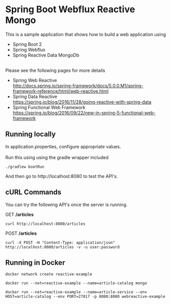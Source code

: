 # Spring Boot Webflux Reactive Mongo

This is a sample application that shows how to build a web application using
 - Spring Boot 2
 - Spring Webflux
 - Spring Reactive Data MongoDb
 
<br/>
Please see the following pages for more details
  
  - Spring Web Reactive <br/><a>http://docs.spring.io/spring-framework/docs/5.0.0.M1/spring-framework-reference/html/web-reactive.html</a>
  - Spring Data Reactive <br/><a>https://spring.io/blog/2016/11/28/going-reactive-with-spring-data</a>
  - Spring Functional Web Framework <br/><a>https://spring.io/blog/2016/09/22/new-in-spring-5-functional-web-framework</a>

## Running locally

In application.properties, configure appropriate values.
<br/>
<br/>
Run this using using the gradle wrapper included

```
./gradlew bootRun
```

And then go to http://localhost:8080 to test the API's.


## cURL Commands

You can try the following API's once the server is running.

GET __/articles__

``` 
curl http://localhost:8080/articles 
```

POST __/articles__

``` 
curl -X POST -H "Content-Type: application/json" http://localhost:8080/articles -v -u user:password
```

## Running in Docker

``` 
docker network create reactive-example 
``` 

``` 
docker run --net=reactive-example --name=article-catalog mongo 
```

``` 
docker run --net=reactive-example --name=article-service --env HOST=article-catalog --env PORT=27017 -p 8080:8080 webreactive-example 
```


